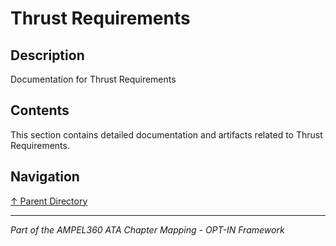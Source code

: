 # Thrust Requirements

## Description

Documentation for Thrust Requirements

## Contents

This section contains detailed documentation and artifacts related to Thrust Requirements.

## Navigation

[↑ Parent Directory](../README.md)

---

*Part of the AMPEL360 ATA Chapter Mapping - OPT-IN Framework*
